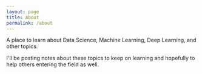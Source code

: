 ```yaml
---
layout: page
title: About
permalink: /about
---
```


A place to learn about Data Science, Machine Learning, Deep Learning, and other topics.

I'll be posting notes about these topics to keep on learning and hopefully to help others entering the field as well.